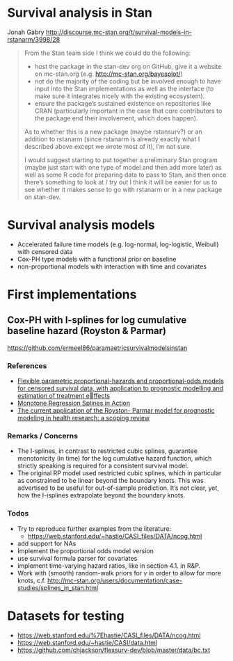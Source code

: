 # Survival analysis in Stan

Jonah Gabry http://discourse.mc-stan.org/t/survival-models-in-rstanarm/3998/28
> From the Stan team side I think we could do the following:
>
> - host the package in the stan-dev org on GitHub, give it a website on mc-stan.org (e.g. http://mc-stan.org/bayesplot/)
> - not do the majority of the coding but be involved enough to have input into the Stan implementations as well as the interface (to make sure it integrates nicely with the existing ecosystem).
> - ensure the package’s sustained existence on repositories like CRAN (particularly important in the case that core contributors to the package end their involvement, which does happen).
>
> As to whether this is a new package (maybe rstansurv?) or an addition to rstanarm (since rstanarm is already exactly what I described above except we wrote most of it), I’m not sure.
>
> I would suggest starting to put together a preliminary Stan program (maybe just start with one type of model and then add more later) as well as some R code for preparing data to pass to Stan, and then once there’s something to look at / try out I think it will be easier for us to see whether it makes sense to go with rstanarm or in a new package on stan-dev.

# Survival analysis models

- Accelerated failure time models (e.g. log-normal, log-logistic, Weibull) with censored data
- Cox-PH type models with a functional prior on baseline
- non-proportional models with interaction with time and covariates

# First implementations

## Cox-PH with I-splines for log cumulative baseline hazard (Royston & Parmar)

https://github.com/ermeel86/paramaetricsurvivalmodelsinstan

### References

- [Flexible parametric proportional-hazards and proportional-odds models for censored survival data, with application to prognostic modelling and estimation of treatment effects](https://www.ncbi.nlm.nih.gov/pubmed/12210632)
- [Monotone Regression Splines in Action](https://projecteuclid.org/euclid.ss/1177012761)
- [The current application of the Royston- Parmar model for prognostic modeling in health research: a scoping review](https://link.springer.com/content/pdf/10.1186%2Fs41512-018-0026-5.pdf)

### Remarks / Concerns

- The I-splines, in contrast to restricted cubic splines, guarantee monotonicity (in time) for the log cumulative hazard function, which strictly speaking is required for a consistent survival model.
- The original RP model used restricted cubic splines, which in particular as constrained to be linear beyond the boundary knots. This was advertised to be useful for out-of-sample prediction. It’s not clear, yet, how the I-isplines extrapolate beyond the boundary knots.

### Todos

- Try to reproduce further examples from the literature:
   - https://web.stanford.edu/~hastie/CASI_files/DATA/ncog.html
- add support for NAs
- Implement the proportional odds model version
- use survival formula parser for covariates
- implement time-varying hazard ratios, like in section 4.1. in R&P.
- Work with (smooth) random-walk priors for $\gamma$ in order to allow for more knots, c.f. http://mc-stan.org/users/documentation/case-studies/splines_in_stan.html

# Datasets for testing

- https://web.stanford.edu/%7Ehastie/CASI_files/DATA/ncog.html
- https://web.stanford.edu/~hastie/CASI/data.html
- https://github.com/chjackson/flexsurv-dev/blob/master/data/bc.txt
